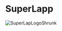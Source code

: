 # SuperLapp
![SuperLapLogoShrunk](https://github.com/user-attachments/assets/28fe5416-de63-4a4a-a15f-a8aceb594a56)
